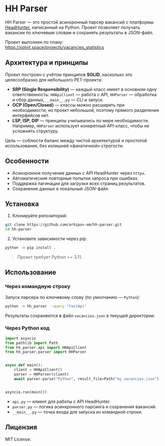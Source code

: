 # HH Parser

HH Parser — это простой асинхронный парсер вакансий с платформы [HeadHunter](https://hh.ru), написанный на Python. Проект позволяет получать вакансии по ключевым словам и сохранять результаты в JSON-файл.

Проект выполнен по плану: https://solvit.space/projects/vacancies_statistics
## Архитектура и принципы

Проект построен с учётом принципов **SOLID**, насколько это целесообразно для небольшого PET-проекта:

* **SRP (Single Responsibility)** — каждый класс имеет в основном одну ответственность: `HHApiClient` — работа с API, `HHParser` — обработка и сбор данных, `__main__.py` — CLI и запуск.
* **OCP (Open/Closed)** — классы можно расширять при необходимости, но проект небольшой, поэтому прямого разделения интерфейсов нет.
* **LSP, ISP, DIP** — принципы учитывались по мере необходимости. Например, `HHParser` использует конкретный API-класс, чтобы не усложнять структуру.

Цель — соблюсти баланс между чистой архитектурой и простотой использования, без излишней «фанатичной» строгости.

## Особенности

* Асинхронное получение данных с API HeadHunter через `httpx`.
* Автоматические повторные попытки запроса при ошибках.
* Поддержка пагинации для загрузки всех страниц результатов.
* Сохранение данных в локальный JSON-файл.

## Установка

1. Клонируйте репозиторий:

```bash
git clone https://github.com/arhipov-om/hh-parser.git
cd hh-parser
```

2. Установите зависимости через pip:

```bash
python -m pip install .
```

> Проект требует Python >= 3.11.

## Использование

### Через командную строку

Запуск парсера по ключевому слову (по умолчанию — `Python`):

```bash
python -m hh_parser --query "FastApi"
```

Результаты сохраняются в файл `vacancies.json` в текущей директории.

### Через Python код

```python
import asyncio
from pathlib import Path
from hh_parser.api import HHApiClient
from hh_parser.parser import HHParser


async def main():
    client = HHApiClient()
    parser = HHParser(client)
    await parser.parse("Python", result_file=Path("my_vacancies.json"))


asyncio.run(main())
```

* `api.py` — клиент для работы с API HeadHunter.
* `parser.py` — логика асинхронного парсинга и сохранения вакансий.
* `__main__.py` — точка входа для запуска из командной строки.

## Лицензия

MIT License.

